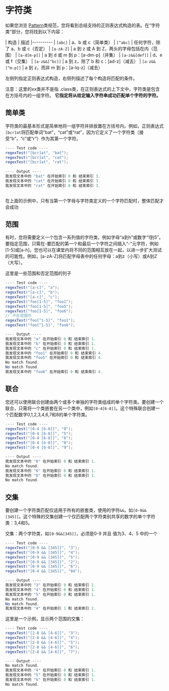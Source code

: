 # 字符类

如果您浏览 [Pattern](https://docs.oracle.com/javase/8/docs/api/java/util/regex/Pattern.html)类规范，您将看到总结支持的正则表达式构造的表。在“字符类”部分，您将找到以下内容：

| 构造 | 描述
|----------
| `[abc]`          | a、b 或 c（简单类） 
| `[^abc]`         | 任何字符，除了 a、b 或 c（否定） 
| `[a-zA-Z]`       | a 到 z 或 A 到 Z，两头的字母包括在内（范围） 
| `[a-d[m-p]]`     | a 到 d 或 m 到 p：[a-dm-p]（并集） 
| `[a-z&&[def]]`     | d、e 或 f（交集） 
| `[a-z&&[^bc]]`     |  a 到 z，除了 b 和 c：[ad-z]（减去） 
| `[a-z&&[^m-p]]`    | a 到 z，而非 m 到 p：[a-lq-z]（减去） 

左侧列指定正则表达式构造，右侧列描述了每个构造将匹配的条件。

注意：这里的xx类并不是指 .class类，在正则表达式的上下文中，字符类是包含在方括号内的一组字符。 **它指定将从给定输入字符串成功匹配单个字符的字符。**

## 简单类

字符类的最基本形式是简单地将一组字符并排放置在方括号内。例如，正则表达式 `[bcr]at`将匹配单词“bat”，“cat”或“rat”，因为它定义了一个字符类（接受“b”，“c”或“r”）作为其第一个字符。
```java
---- Test code ----
regexTest("[bcr]at", "bat");
regexTest("[bcr]at", "cat");
regexTest("[bcr]at", "rat");
        
---- Output ----
我发现文本中的 "bat" 在开始索引 0 和 结束索引 3.
我发现文本中的 "cat" 在开始索引 0 和 结束索引 3.
我发现文本中的 "rat" 在开始索引 0 和 结束索引 3.
        
```
在上面的示例中，只有当第一个字母与字符类定义的一个字符匹配时，整体匹配才会成功

## 范围

有时，您将需要定义一个包含一系列值的字符类，例如字母“a到h”或数字“1到5”。要指定范围，只需在-要匹配的第一个和最后一个字符之间插入“-”元字符，例如[1-5]或[a-h]。您也可以在课堂内将不同的范围相互放在一起，以进一步扩大测试的可能性。例如，[a-zA-Z]将匹配字母表中的任何字母：a到z（小写）或A到Z（大写）。

这里是一些范围和否定范围的列子

```java
---- Test code ----
regexTest("[a-c]", "a");
regexTest("[a-c]", "b");
regexTest("[a-c]", "c");
regexTest("foo[1-5]", "foo1");
regexTest("foo[1-5]", "foo5");
regexTest("foo[1-5]", "foo6");
// 不在范围内
regexTest("foo[^1-5]", "foo1");
regexTest("foo[^1-5]", "foo6");

---- Output ----
我发现文本中的 "a" 在开始索引 0 和 结束索引 1.
我发现文本中的 "b" 在开始索引 0 和 结束索引 1.
我发现文本中的 "c" 在开始索引 0 和 结束索引 1.
我发现文本中的 "foo1" 在开始索引 0 和 结束索引 4.
我发现文本中的 "foo5" 在开始索引 0 和 结束索引 4.
No match found.
No match found.
我发现文本中的 "foo6" 在开始索引 0 和 结束索引 4.

```

## 联合

您还可以使用联合创建由两个或多个单独的字符类组成的单个字符类。要创建一个联合，只需将一个类嵌套在另一个类中，例如`[0-4[6-8]]`。这个特殊联合创建一个匹配数字0,1,2,3,4,6,7和8的单个字符类。

```java
---- Test code ----
regexTest("[0-4 [6-8]]", "0");
regexTest("[0-4 [6-8]]", "5");
regexTest("[0-4 [6-8]]", "6");
regexTest("[0-4 [6-8]]", "8");
regexTest("[0-4 [6-8]]", "9");

---- Output ----
我发现文本中的 "0" 在开始索引 0 和 结束索引 1.
No match found.
我发现文本中的 "6" 在开始索引 0 和 结束索引 1.
我发现文本中的 "8" 在开始索引 0 和 结束索引 1.
No match found.
```

## 交集
要创建一个字符类匹配仅适用于所有的嵌套类，使用的字符`&&`，如`[0-9&&[345]]`。这个特殊的交集创建一个仅匹配两个字符类别共享的数字的单个字符类：3,4和5。 

交集：两个字符类，如`[0-9&&[345]]`，必须是0-9 并且 值为3、4、5 中的一个

```java
---- Test code ----
regexTest("[0-9 && [345]]", "3");
regexTest("[0-9 && [345]]", "4");
regexTest("[0-9 && [345]]", "5");
regexTest("[0-9 && [345]]", "2");
regexTest("[0-9 && [345]]", "6");
regexTest("[0-4 && [345]]", "04");

---- Output ----
我发现文本中的 "3" 在开始索引 0 和 结束索引 1.
我发现文本中的 "4" 在开始索引 0 和 结束索引 1.
我发现文本中的 "5" 在开始索引 0 和 结束索引 1.
No match found.
No match found.
我发现文本中的 "4" 在开始索引 1 和 结束索引 2.
```

这里是一个示例，显示两个范围的交集：
```java
---- Test code ----
regexTest("[2-8 && [4-6]]", "3");
regexTest("[2-8 && [4-6]]", "4");
regexTest("[2-8 && [4-6]]", "5");
regexTest("[2-8 && [4-6]]", "6");
regexTest("[2-8 && [4-6]]", "7");

---- Output ----
No match found.
我发现文本中的 "4" 在开始索引 0 和 结束索引 1.
我发现文本中的 "5" 在开始索引 0 和 结束索引 1.
我发现文本中的 "6" 在开始索引 0 和 结束索引 1.
No match found.
```